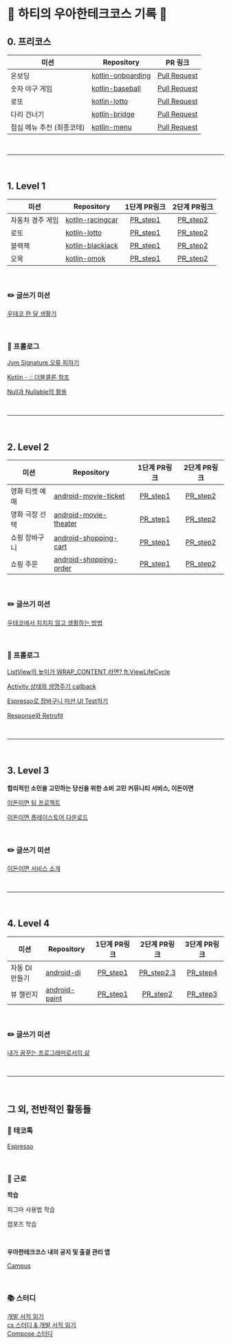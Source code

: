 # 🍵 하티의 우아한테크코스 기록 📝

## 0. 프리코스
|미션|Repository|PR 링크|
|---|---|---|
|온보딩|[kotlin-onboarding](https://github.com/sujin9/kotlin-onboarding/tree/sujin9)|[Pull Request](https://github.com/woowacourse-precourse/kotlin-onboarding/pull/114)|
|숫자 야구 게임|[kotlin-baseball](https://github.com/sujin9/kotlin-baseball/tree/sujin9)|[Pull Request](https://github.com/woowacourse-precourse/kotlin-baseball/pull/95)|
|로또|[kotlin-lotto](https://github.com/sujin9/kotlin-lotto-pre/tree/sujin9)|[Pull Request](https://github.com/woowacourse-precourse/kotlin-lotto/pull/120)|
|다리 건너기|[kotlin-bridge](https://github.com/sujin9/kotlin-bridge/tree/sujin9)|[Pull Request](https://github.com/woowacourse-precourse/kotlin-bridge/pull/84)|
|점심 메뉴 추천 (최종코테)|[kotlin-menu](https://github.com/sujin9/kotlin-menu/tree/sujin9)|[Pull Request](https://github.com/woowacourse-precourse/kotlin-menu/pull/10)|

<br/>

---

<br/>

## 1. Level 1
|미션|Repository|1단계 PR링크|2단계 PR링크|
|---|---|:---:|:---:|
|자동차 경주 게임|[kotlin-racingcar](https://github.com/woowacourse/kotlin-racingcar/tree/sujin9)|[PR_step1](https://github.com/woowacourse/kotlin-racingcar/pull/52)|[PR_step2](https://github.com/woowacourse/kotlin-racingcar/pull/61)|
|로또|[kotlin-lotto](https://github.com/woowacourse/kotlin-lotto/tree/sujin9)|[PR_step1](https://github.com/woowacourse/kotlin-lotto/pull/10)|[PR_step2](https://github.com/woowacourse/kotlin-lotto/pull/35)|
|블랙잭|[kotlin-blackjack](https://github.com/woowacourse/kotlin-blackjack/tree/sujin9)|[PR_step1](https://github.com/woowacourse/kotlin-blackjack/pull/15)|[PR_step2](https://github.com/woowacourse/kotlin-blackjack/pull/47)|
|오목|[kotlin-omok](https://github.com/woowacourse/kotlin-omok/tree/sujin9)|[PR_step1](https://github.com/woowacourse/kotlin-omok/pull/25)|[PR_step2](https://github.com/woowacourse/kotlin-omok/pull/49)|

<br/>

### ✏️ 글쓰기 미션

[우테코 한 달 생활기](https://github.com/sujin9/woowa-writing-5/blob/sujin9/LEVEL1.md)

<br/>

### 📖 프롤로그 

[Jvm Signature 오류 피하기](https://prolog.techcourse.co.kr/studylogs/2630)

[Kotlin - :: 더블콜론 참조](https://prolog.techcourse.co.kr/studylogs/2876)

[Null과 Nullable의 활용](https://prolog.techcourse.co.kr/studylogs/3089)

<br/>

---

<br/>

## 2. Level 2
|미션|Repository|1단계 PR링크|2단계 PR링크|
|---|---|:---:|:---:|
|영화 티켓 예매|[android-movie-ticket](https://github.com/woowacourse/android-movie-ticket/tree/sujin9) | [PR_step1](https://github.com/woowacourse/android-movie-ticket/pull/10)|[PR_step2](https://github.com/woowacourse/android-movie-ticket/pull/49)|
|영화 극장 선택|[android-movie-theater](https://github.com/woowacourse/android-movie-theater/tree/sujin9)|[PR_step1](https://github.com/woowacourse/android-movie-theater/pull/11)|[PR_step2](https://github.com/woowacourse/android-movie-theater/pull/49)|
|쇼핑 장바구니|[android-shopping-cart](https://github.com/woowacourse/android-shopping-cart/tree/sujin9)|[PR_step1](https://github.com/woowacourse/android-shopping-cart/pull/19)|[PR_step2](https://github.com/woowacourse/android-shopping-cart/pull/49)|
|쇼핑 주문|[android-shopping-order](https://github.com/woowacourse/android-shopping-order/tree/sujin9)|[PR_step1](https://github.com/woowacourse/android-shopping-order/pull/25)|[PR_step2](https://github.com/woowacourse/android-shopping-order/pull/46)|

<br/>

### ✏️ 글쓰기 미션

[우테코에서 지치지 않고 생활하는 방법](https://github.com/sujin9/woowa-writing-5/blob/sujin9/LEVEL2.md)

<br/>

### 📖 프롤로그 

[ListView의 높이가 WRAP_CONTENT 라면? ft.ViewLifeCycle](https://prolog.techcourse.co.kr/studylogs/3276)

[Activity 상태와 생명주기 callback](https://prolog.techcourse.co.kr/studylogs/3752)

[Espresso로 장바구니 미션 UI Test하기](https://prolog.techcourse.co.kr/studylogs/3760)

[Response와 Retrofit](https://prolog.techcourse.co.kr/studylogs/3771)

<br/>

---

<br/>

## 3. Level 3

**합리적인 소민을 고민하는 당신을 위한 소비 고민 커뮤니티 서비스, 이돈이면**

[이돈이면 팀 프로젝트](https://github.com/woowacourse-teams/2023-edonymyeon)

[이돈이면 플레이스토어 다운로드](https://play.google.com/store/apps/details?id=app.edonymyeon)

<br/>

### ✏️ 글쓰기 미션

[이돈이면 서비스 소개](https://github.com/This2sho/woowa-writing-5/blob/edonymyeon/LEVEL3.md)

<br/>

---

<br/>

## 4. Level 4

|미션|Repository|1단계 PR링크|2단계 PR링크|3단계 PR링크|
|---|---|:---:|:---:|:---:|
|자동 DI 만들기|[android-di](https://github.com/woowacourse/android-di/tree/sujin9)|[PR_step1](https://github.com/woowacourse/android-di/pull/12)|[PR_step2,3](https://github.com/woowacourse/android-di/pull/39)|[PR_step4](https://github.com/woowacourse/android-di/pull/62)|
|뷰 챌린지|[android-paint](https://github.com/woowacourse/android-paint/tree/sujin9)|[PR_step1](https://github.com/woowacourse/android-paint/pull/10)|[PR_step2](https://github.com/woowacourse/android-paint/pull/34)|[PR_step3](https://github.com/woowacourse/android-paint/pull/63)|

<br/>

### ✏️ 글쓰기 미션

[내가 꿈꾸는 프로그래머로서의 삶](https://github.com/woowacourse/woowa-writing-5/pull/548) 

<br/>

---

<br/>

## 그 외, 전반적인 활동들

### 🎤 테코톡
[Espresso](https://www.youtube.com/watch?v=7eMl_jXNcaI)

<br/>

### 💼 근로

**학습**

피그마 사용법 학습

컴포즈 학습

<br/>

**우아한테크코스 내의 공지 및 출결 관리 앱**

[Campus](https://github.com/sujin9/woowa_campus_android)

<br/>

### 📚 스터디
[개발 서적 읽기](https://github.com/woowacourse-study/2023-fun-readBook-AN/tree/sujin9) <br/>
[cs 스터디 & 개발 서적 읽기](https://github.com/woowacourse-study/2023-cs-study/tree/sujin9) <br/>
[Compose 스터디](https://github.com/Woowang-Compose/Ssu)
